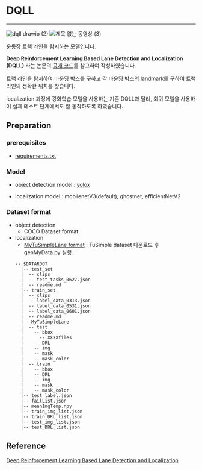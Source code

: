# DQLL
---
![dqll drawio (2)](https://github.com/user-attachments/assets/198bbd4f-5ea0-4830-bcc9-fedafbb993ba)
![제목 없는 동영상 (3)](https://github.com/user-attachments/assets/cd16a325-b99e-488b-84e1-0b74f459da81) 

운동장 트랙 라인을 탐지하는 모델입니다.

**Deep Reinforcement Learning Based Lane Detection and Localization (DQLL)** 라는 논문의 [공개 코드](https://github.com/tuzixini/DQLL)를 참고하여 작성하였습니다.

트랙 라인을 탐지하여 바운딩 박스를 구하고 각 바운딩 박스의 landmark를 구하여 트랙 라인의 정확한 위치를 찾습니다.

localization 과정에 강화학습 모델을 사용하는 기존 DQLL과 달리, 회귀 모델을 사용하여 실제 테스트 단계에서도 잘 동작하도록 하였습니다.

## Preparation
### prerequisites
- [requirements.txt](https://github.com/zhangming8/yolox-pytorch/blob/main/requirements.txt)

### Model
- object detection model : [yolox](https://github.com/zhangming8/yolox-pytorch)

- localization model : mobilenetV3(default), ghostnet, efficientNetV2

### Dataset format
- object detection
  - COCO Dataset format
- localization
  - [MyTuSimpleLane format](https://github.com/tuzixini/DQLL?tab=readme-ov-file#tusimple-dataset) : TuSimple dataset 다운로드 후 genMyData.py 실행. 
  ```
  -- $DATAROOT
    |-- test_set
    |  -- clips
    |  -- test_tasks_0627.json
    |  -- readme.md
    |-- train_set
    |  -- clips
    |  -- label_data_0313.json
    |  -- label_data_0531.json
    |  -- label_data_0601.json
    |  -- readme.md
    |-- MyTuSimpleLane
    |  -- test
    |    -- bbox
    |      -- XXXXfiles
    |    -- DRL
    |    -- img
    |    -- mask
    |    -- mask_color
    |  -- train
    |    -- bbox
    |    -- DRL
    |    -- img
    |    -- mask
    |    -- mask_color
    |-- test_label.json
    |-- failList.json
    |-- meanImgTemp.npy
    |-- train_img_list.json
    |-- train_DRL_list.json
    |-- test_img_list.json
    |-- test_DRL_list.json
  ```

## Reference
[Deep Reinforcement Learning Based Lane Detection and Localization](https://www.sciencedirect.com/science/article/abs/pii/S0925231220310833)
